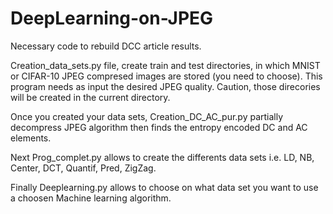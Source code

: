 # DeepLearning-on-JPEG
Necessary code to rebuild DCC article results.

Creation_data_sets.py file, create train and test directories, in which MNIST or CIFAR-10 JPEG compresed images are stored (you need to choose). This program needs as input the desired JPEG quality. Caution, those direcories will be created in the current directory.

Once you created your data sets, Creation_DC_AC_pur.py partially decompress JPEG algorithm then finds the entropy encoded DC and AC elements.

Next Prog_complet.py allows to create the differents data sets i.e. LD, NB, Center, DCT, Quantif, Pred, ZigZag.

Finally Deeplearning.py allows to choose on what data set you want to use a choosen Machine learning algorithm.
